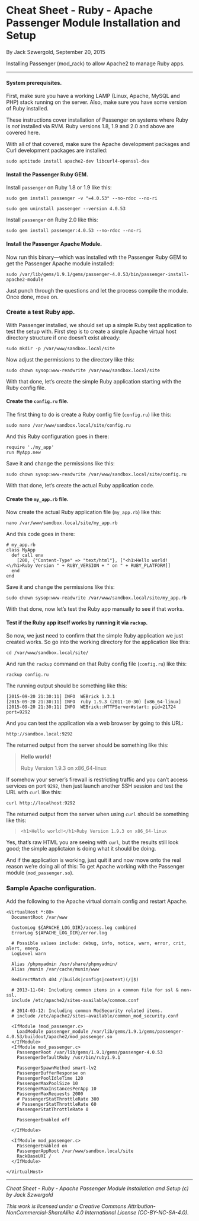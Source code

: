 # Cheat Sheet - Ruby - Apache Passenger Module Installation and Setup

By Jack Szwergold, September 20, 2015

Installing Passenger (mod_rack) to allow Apache2 to manage Ruby apps.

***

#### System prerequisites.

First, make sure you have a working LAMP (Linux, Apache, MySQL and PHP) stack running on the server. Also, make sure you have some version of Ruby installed.

These instructions cover installation of Passenger on systems where Ruby is *not* installed via RVM. Ruby versions 1.8, 1.9 and 2.0 and above are covered here.

With all of that covered, make sure the Apache development packages and Curl development packages are installed:

    sudo aptitude install apache2-dev libcurl4-openssl-dev

#### Install the Passenger Ruby GEM.

Install `passenger` on Ruby 1.8 or 1.9 like this:

	sudo gem install passenger -v "=4.0.53" --no-rdoc --no-ri

	sudo gem uninstall passenger --version 4.0.53

Install `passenger` on Ruby 2.0 like this:

	sudo gem install passenger:4.0.53 --no-rdoc --no-ri

#### Install the Passenger Apache Module.

Now run this binary—which was installed wth the Passenger Ruby GEM to get the Passenger Apache module installed:

    sudo /var/lib/gems/1.9.1/gems/passenger-4.0.53/bin/passenger-install-apache2-module

Just punch through the questions and let the process compile the module. Once done, move on.

### Create a test Ruby app.

With Passenger installed, we should set up a simple Ruby test application to test the setup with. First step is to create a simple Apache virtual host directory structure if one doesn’t exist already:

    sudo mkdir -p /var/www/sandbox.local/site

Now adjust the permissions to the directory like this:

    sudo chown sysop:www-readwrite /var/www/sandbox.local/site

With that done, let’s create the simple Ruby application starting with the Ruby config file.

#### Create the `config.ru` file.

The first thing to do is create a Ruby config file (`config.ru`) like this:

    sudo nano /var/www/sandbox.local/site/config.ru

And this Ruby configuration goes in there:

	require './my_app'
	run MyApp.new

Save it and change the permissions like this:

    sudo chown sysop:www-readwrite /var/www/sandbox.local/site/config.ru

With that done, let’s create the actual Ruby application code.

#### Create the `my_app.rb` file.

Now create the actual Ruby application file (`my_app.rb`) like this:

    nano /var/www/sandbox.local/site/my_app.rb

And this code goes in there:

	# my_app.rb
	class MyApp
	  def call env
	    [200, {"Content-Type" => "text/html"}, ["<h1>Hello world!<\/h1>Ruby Version " + RUBY_VERSION + " on " + RUBY_PLATFORM]]
	  end
	end

Save it and change the permissions like this:

    sudo chown sysop:www-readwrite /var/www/sandbox.local/site/my_app.rb

With that done, now let’s test the Ruby app manually to see if that works.

#### Test if the Ruby app itself works by running it via `rackup`.

So now, we just need to confirm that the simple Ruby application we just created works. So go into the working directory for the application like this:

    cd /var/www/sandbox.local/site/

And run the `rackup` command on that Ruby config file (`config.ru`) like this:

    rackup config.ru

The running output should be something like this:

	[2015-09-20 21:30:11] INFO  WEBrick 1.3.1
	[2015-09-20 21:30:11] INFO  ruby 1.9.3 (2011-10-30) [x86_64-linux]
	[2015-09-20 21:30:11] INFO  WEBrick::HTTPServer#start: pid=21724 port=9292

And you can test the application via a web browser by going to this URL:

    http://sandbox.local:9292

The returned output from the server should be something like this:

> **Hello world!**
>
> Ruby Version 1.9.3 on x86_64-linux

If somehow your server’s firewall is restricting traffic and you can’t access services on port `9292`, then just launch another SSH session and test the URL with `curl` like this:

    curl http://localhost:9292
 
The returned output from the server when using `curl` should be something like this:

> `<h1>Hello world!</h1>Ruby Version 1.9.3 on x86_64-linux`

Yes, that’s raw HTML you are seeing with `curl`, but the results still look good; the simple applictaion is doing what it should be doing.

And if the application is working, just quit it and now move onto the real reason we’re doing all of this: To get Apache working with the Passenger module (`mod_passenger.so`).

### Sample Apache configuration.

Add the following to the Apache virtual domain config and restart Apache.

	<VirtualHost *:80>
	  DocumentRoot /var/www
	
	  CustomLog ${APACHE_LOG_DIR}/access.log combined
	  ErrorLog ${APACHE_LOG_DIR}/error.log
	
	  # Possible values include: debug, info, notice, warn, error, crit, alert, emerg.
	  LogLevel warn
	
	  Alias /phpmyadmin /usr/share/phpmyadmin/
	  Alias /munin /var/cache/munin/www
	
	  RedirectMatch 404 /(builds|configs|content)(/|$)
	
	  # 2013-11-04: Including common items in a common file for ssl & non-ssl.
	  include /etc/apache2/sites-available/common.conf
	
	  # 2014-03-12: Including common ModSecurity related items.
	  # include /etc/apache2/sites-available/common_mod_security.conf
	
	  <IfModule !mod_passenger.c>
	    LoadModule passenger_module /var/lib/gems/1.9.1/gems/passenger-4.0.53/buildout/apache2/mod_passenger.so
	  </IfModule>
	  <IfModule mod_passenger.c>
	    PassengerRoot /var/lib/gems/1.9.1/gems/passenger-4.0.53
        PassengerDefaultRuby /usr/bin/ruby1.9.1
	
	    PassengerSpawnMethod smart-lv2
	    PassengerBufferResponse on
	    PassengerPoolIdleTime 120
	    PassengerMaxPoolSize 10
	    PassengerMaxInstancesPerApp 10
	    PassengerMaxRequests 2000
	    # PassengerStatThrottleRate 300
	    # PassengerStatThrottleRate 60
	    PassengerStatThrottleRate 0
	
	    PassengerEnabled off
	
	  </IfModule>
	
	  <IfModule mod_passenger.c>
	    PassengerEnabled on
	    PassengerAppRoot /var/www/sandbox.local/site
	    RackBaseURI /
	  </IfModule>
	
	</VirtualHost>

***

*Cheat Sheet - Ruby - Apache Passenger Module Installation and Setup (c) by Jack Szwergold*

*This work is licensed under a Creative Commons Attribution-NonCommercial-ShareAlike 4.0 International License (CC-BY-NC-SA-4.0).*
